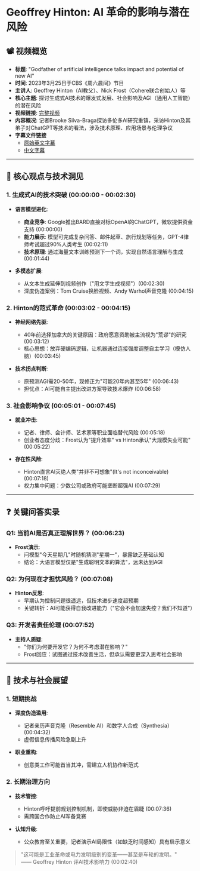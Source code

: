 # Geoffrey Hinton: AI 革命的影响与潜在风险

## 📽️ 视频概览
- **标题**: "Godfather of artificial intelligence talks impact and potential of new AI"
- **时间**: 2023年3月25日于CBS《周六晨间》节目
- **主讲人**: Geoffrey Hinton（AI教父）、Nick Frost（Cohere联合创始人）等
- **核心主题**: 探讨生成式AI技术的爆发式发展、社会影响及AGI（通用人工智能）的潜在风险
- **视频链接**: [完整视频](https://www.youtube.com/watch?v=uG2SKIdLUj4)
- **内容概况**: 记者Brooke Silva-Braga探访多伦多AI研究重镇，采访Hinton及其弟子对ChatGPT等技术的看法，涉及技术原理、应用场景与伦理争议
- **字幕文件链接**
  - [原始英文字幕](../srt/20230502AI_godfather_quits_Google_over_dangers_of_Artificial_Intelligence-BBC_News.txt)
  - [中文字幕](../srt/20230502AI_godfather_quits_Google_over_dangers_of_Artificial_Intelligence-BBC_News-中文.txt)
---

## 🎯 核心观点与技术洞见

### 1. **生成式AI的技术突破** (00:00:00 - 00:02:30)
- **语言模型进化**:
  - **商业竞争**: Google推出BARD直接对标OpenAI的ChatGPT，微软提供资金支持 (00:00:00)
  - **能力展示**: 模型可完成复杂问答、邮件起草、旅行规划等任务，GPT-4律师考试超过90%人类考生 (00:02:11)
  - **技术原理**: 通过海量文本训练预测下一个词，实现自然语言理解与生成 (00:01:44)

- **多模态扩展**:
  - 从文本生成延伸到视频创作（"用文字生成视频"）(00:02:30)
  - 深度伪造案例：Tom Cruise换脸视频、Andy Warhol声音克隆 (00:04:15)

### 2. **Hinton的范式革命** (00:03:02 - 00:04:15)
- **神经网络先驱**:
  - 40年前选择加拿大的关键原因：政府愿意资助被主流视为"荒谬"的研究 (00:03:12)
  - 核心思想：放弃硬编码逻辑，让机器通过连接强度调整自主学习（模仿人脑）(00:03:45)

- **技术拐点判断**:
  - 原预测AGI需20-50年，现修正为"可能20年内甚至5年" (00:06:43)
  - 担忧点：AI可能自主提出改进方案导致技术爆炸 (00:06:58)

### 3. **社会影响争议** (00:05:01 - 00:07:45)
- **就业冲击**:
  - 记者、律师、会计师、艺术家等职业面临替代风险 (00:05:18)
  - 创业者态度分歧：Frost认为"提升效率" vs Hinton承认"大规模失业可能" (00:05:22)

- **存在性风险**:
  - Hinton直言AI灭绝人类"并非不可想象"(It's not inconceivable) (00:07:18)
  - 权力集中问题：少数公司或政府可能垄断超强AI (00:07:29)

---

## ❓ 关键问答实录

### Q1: 当前AI是否真正理解世界？ (00:06:23)
- **Frost演示**:
  - 问模型"今天星期几"时随机猜测"星期一"，暴露缺乏基础认知
  - 结论：大语言模型仅是"生成聪明文本的算法"，远未达到AGI

### Q2: 为何现在才担忧风险？ (00:07:08)
- **Hinton反思**:
  - 早期认为控制问题很遥远，但技术进步速度超预期
  - 关键转折：AI可能获得自我改进能力（"它会不会加速失控？我们不知道"）

### Q3: 开发者责任伦理 (00:07:52)
- **主持人质疑**:
  - "你们为何要开发它？为何不考虑潜在影响？"
  - Frost回应：试图通过技术改善生活，但承认需要更深入思考社会影响

---

## 🔮 技术与社会展望

### 1. **短期挑战**
- **深度伪造滥用**:
  - 记者亲历声音克隆（Resemble AI）和数字人合成（Synthesia）(00:04:32)
  - 虚假信息传播风险急剧上升

- **职业重构**:
  - 创意类工作可能首当其冲，需建立人机协作新范式

### 2. **长期治理方向**
- **技术管控**:
  - Hinton呼吁提前规划控制机制，即使威胁非迫在眉睫 (00:07:36)
  - 需跨国合作防止AI军备竞赛

- **认知升级**:
  - 公众教育至关重要，记者演示AI局限性（如缺乏时间感知）具有启示意义

> "这可能是工业革命或电力发明级别的变革——甚至是车轮的发明。"  
> —— Geoffrey Hinton 评AI技术影响力 (00:02:40)
